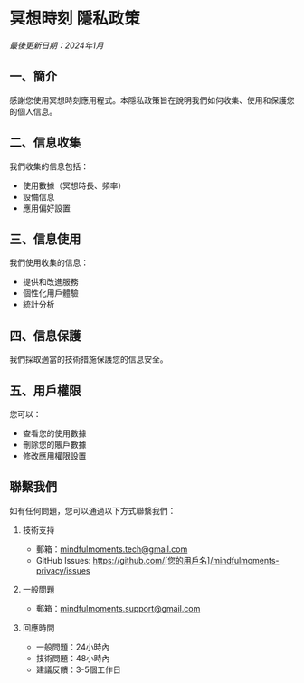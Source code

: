 # 冥想時刻 隱私政策

*最後更新日期：2024年1月*

## 一、簡介
感謝您使用冥想時刻應用程式。本隱私政策旨在說明我們如何收集、使用和保護您的個人信息。

## 二、信息收集
我們收集的信息包括：
- 使用數據（冥想時長、頻率）
- 設備信息
- 應用偏好設置

## 三、信息使用
我們使用收集的信息：
- 提供和改進服務
- 個性化用戶體驗
- 統計分析

## 四、信息保護
我們採取適當的技術措施保護您的信息安全。

## 五、用戶權限
您可以：
- 查看您的使用數據
- 刪除您的賬戶數據
- 修改應用權限設置

## 聯繫我們

如有任何問題，您可以通過以下方式聯繫我們：

1. 技術支持
   - 郵箱：mindfulmoments.tech@gmail.com
   - GitHub Issues: https://github.com/[您的用戶名]/mindfulmoments-privacy/issues

2. 一般問題
   - 郵箱：mindfulmoments.support@gmail.com

3. 回應時間
   - 一般問題：24小時內
   - 技術問題：48小時內
   - 建議反饋：3-5個工作日
